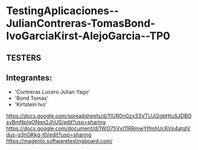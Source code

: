 # TestingAplicaciones--JulianContreras-TomasBond-IvoGarciaKirst-AlejoGarcia--TP0

## TESTERS

## Integrantes:
- 'Contreras Lucero Julian Yago'
- 'Bond Tomas'
- 'Kirtstein Ivo'

https://docs.google.com/spreadsheets/d/11UR0nGzv33VTUJj2gbHtuSJDBOsvBmNpIqONqn2JhU0/edit?usp=sharing
https://docs.google.com/document/d/1WO75VxI11RRmwYIfmhUc6Vp4atglVdus-q3nGKkg-t0/edit?usp=sharing
https://magento.softwaretestingboard.com/
